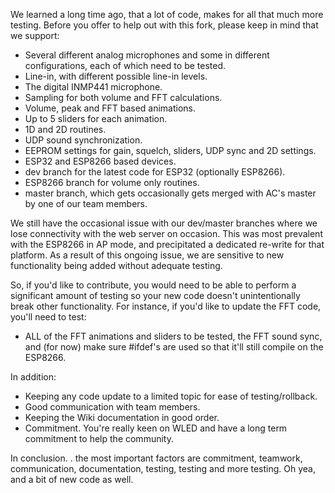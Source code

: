 We learned a long time ago, that a lot of code, makes for all that much more testing. Before you offer to help out with this fork, please keep in mind that we support:

* Several different analog microphones and some in different configurations, each of which need to be tested.
* Line-in, with different possible line-in levels.
* The digital INMP441 microphone.
* Sampling for both volume and FFT calculations.
* Volume, peak and FFT based animations.
* Up to 5 sliders for each animation.
* 1D and 2D routines.
* UDP sound synchronization.
* EEPROM settings for gain, squelch, sliders, UDP sync and 2D settings.
* ESP32 and ESP8266 based devices.
* dev branch for the latest code for ESP32 (optionally ESP8266).
* ESP8266 branch for volume only routines.
* master branch, which gets occasionally gets merged with AC's master by one of our team members.


We still have the occasional issue with our dev/master branches where we lose connectivity with the web server on occasion. This was most prevalent with the ESP8266 in AP mode, and precipitated a dedicated re-write for that platform. As a result of this ongoing issue, we are sensitive to new functionality being added without adequate testing.

So, if you'd like to contribute, you would need to be able to perform a significant amount of testing so your new code doesn't unintentionally break other functionality. For instance, if you'd like to update the FFT code, you'll need to test:

* ALL of the FFT animations and sliders to be tested, the FFT sound sync, and (for now) make sure #ifdef's are used so that it'll still compile on the ESP8266.

In addition:

* Keeping any code update to a limited topic for ease of testing/rollback.
* Good communication with team members.
* Keeping the Wiki documentation in good order.
* Commitment. You're really keen on WLED and have a long term commitment to help the community.

In conclusion. . the most important factors are commitment, teamwork, communication, documentation, testing, testing and more testing. Oh yea, and a bit of new code as well.
